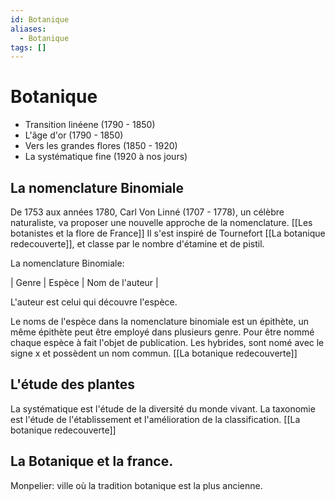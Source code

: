 ```yaml
---
id: Botanique
aliases:
  - Botanique
tags: []
---
```


# Botanique

- Transition linéene (1790 - 1850)
- L'âge d'or (1790 - 1850)
- Vers les grandes flores (1850 - 1920)
- La systématique fine (1920 à nos jours)

## La nomenclature Binomiale
De 1753 aux années 1780, Carl Von Linné (1707 - 1778), un célèbre naturaliste, va proposer une nouvelle approche de la nomenclature. [[Les botanistes et la flore de France]]
Il s'est inspiré de Tournefort [[La botanique redecouverte]], et classe par le nombre d'étamine et de pistil.

La nomenclature Binomiale:

| Genre | Espèce | Nom de l'auteur |

L'auteur est celui qui découvre l'espèce. 


Le noms de l'espèce dans la nomenclature binomiale est un épithète, un même épithète peut être employé dans plusieurs genre.
Pour être nommé chaque espèce à fait l'objet de publication. 
Les hybrides, sont nomé avec le signe x et possèdent un nom commun. 
[[La botanique redecouverte]]

## L'étude des plantes 
La systématique est l'étude de la diversité du monde vivant. 
La taxonomie est l'étude de l'établissement et l'amélioration de la classification.  [[La botanique redecouverte]]

## La Botanique et la france.
Monpelier: ville où la tradition botanique est la plus ancienne. 


